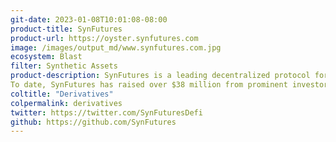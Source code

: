```yaml
---
git-date: 2023-01-08T10:01:08-08:00
product-title: SynFutures
product-url: https://oyster.synfutures.com
image: /images/output_md/www.synfutures.com.jpg
ecosystem: Blast
filter: Synthetic Assets
product-description: SynFutures is a leading decentralized protocol for perpetual futures, democratizing the derivatives market by empowering users to trade any asset and create arbitrary futures contracts within seconds. Its V3 oAMM introduces the industry's first-ever integration of a unified AMM and on-chain matching order book model.
To date, SynFutures has raised over $38 million from prominent investors, including Pantera Capital, Polychain Capital, Dragonfly Capital, Standard Crypto, and SIG, among others.
coltitle: "Derivatives"
colpermalink: derivatives
twitter: https://twitter.com/SynFuturesDefi
github: https://github.com/SynFutures
---
```

